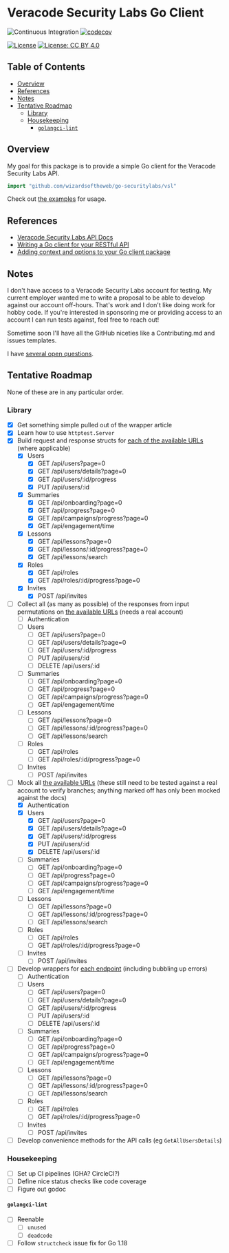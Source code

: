 # Veracode Security Labs Go Client

![Continuous Integration](https://github.com/wizardsoftheweb/go-securitylabs/actions/workflows/ci.yaml/badge.svg)
[![codecov](https://codecov.io/gh/wizardsoftheweb/go-securitylabs/branch/main/graph/badge.svg?token=ZA35QIDA4B)](https://codecov.io/gh/wizardsoftheweb/go-securitylabs)

[![License](https://img.shields.io/badge/License-Apache_2.0-blue.svg)](https://opensource.org/licenses/Apache-2.0)
[![License: CC BY 4.0](https://img.shields.io/badge/License-CC_BY_4.0-lightgrey.svg)](https://creativecommons.org/licenses/by/4.0/)

## Table of Contents

<!-- START doctoc generated TOC please keep comment here to allow auto update -->
<!-- DON'T EDIT THIS SECTION, INSTEAD RE-RUN doctoc TO UPDATE -->

- [Overview](#overview)
- [References](#references)
- [Notes](#notes)
- [Tentative Roadmap](#tentative-roadmap)
  - [Library](#library)
  - [Housekeeping](#housekeeping)
    - [`golangci-lint`](#golangci-lint)

<!-- END doctoc generated TOC please keep comment here to allow auto update -->

## Overview

My goal for this package is to provide a simple Go client for the Veracode Security Labs API.

```go
import "github.com/wizardsoftheweb/go-securitylabs/vsl"
```

Check out [the examples](./example) for usage.

## References

- [Veracode Security Labs API Docs](https://apidocs.hunter2.com/)
- [Writing a Go client for your RESTful API](https://medium.com/@marcus.olsson/writing-a-go-client-for-your-restful-api-c193a2f4998c)
- [Adding context and options to your Go client package](https://medium.com/@marcus.olsson/adding-context-and-options-to-your-go-client-package-244c4ad1231b)

## Notes

I don't have access to a Veracode Security Labs account for testing. My current employer wanted me to write a proposal to be able to develop against our account off-hours. That's work and I don't like doing work for hobby code. If you're interested in sponsoring me or providing access to an account I can run tests against, feel free to reach out!

Sometime soon I'll have all the GitHub niceties like a Contributing.md and issues templates.

I have [several open questions](docs/open_questions.md).

## Tentative Roadmap

None of these are in any particular order.

### Library

- [x] Get something simple pulled out of the wrapper article
- [x] Learn how to use `httptest.Server`
- [x] Build request and response structs for [each of the available URLs](https://apidocs.hunter2.com/#endpoints) (where applicable)
  - [x] Users
    - [x] GET /api/users?page=0
    - [x] GET /api/users/details?page=0
    - [x] GET /api/users/:id/progress
    - [x] PUT /api/users/:id
  - [x] Summaries
    - [x] GET /api/onboarding?page=0
    - [x] GET /api/progress?page=0
    - [x] GET /api/campaigns/progress?page=0
    - [x] GET /api/engagement/time
  - [x] Lessons
    - [x] GET /api/lessons?page=0
    - [x] GET /api/lessons/:id/progress?page=0
    - [x] GET /api/lessons/search
  - [x] Roles
    - [x] GET /api/roles
    - [x] GET /api/roles/:id/progress?page=0
  - [x] Invites
    - [x] POST /api/invites
- [ ] Collect all (as many as possible) of the responses from input permutations on [the available URLs](https://apidocs.hunter2.com/#endpoints) (needs a real account)
  - [ ] Authentication
  - [ ] Users
    - [ ] GET /api/users?page=0
    - [ ] GET /api/users/details?page=0
    - [ ] GET /api/users/:id/progress
    - [ ] PUT /api/users/:id
    - [ ] DELETE /api/users/:id
  - [ ] Summaries
    - [ ] GET /api/onboarding?page=0
    - [ ] GET /api/progress?page=0
    - [ ] GET /api/campaigns/progress?page=0
    - [ ] GET /api/engagement/time
  - [ ] Lessons
    - [ ] GET /api/lessons?page=0
    - [ ] GET /api/lessons/:id/progress?page=0
    - [ ] GET /api/lessons/search
  - [ ] Roles
    - [ ] GET /api/roles
    - [ ] GET /api/roles/:id/progress?page=0
  - [ ] Invites
    - [ ] POST /api/invites
- [ ] Mock all [the available URLs](https://apidocs.hunter2.com/#endpoints) (these still need to be tested against a real account to verify branches; anything marked off has only been mocked against the docs)
  - [x] Authentication
  - [x] Users
    - [x] GET /api/users?page=0
    - [x] GET /api/users/details?page=0
    - [x] GET /api/users/:id/progress
    - [x] PUT /api/users/:id
    - [x] DELETE /api/users/:id
  - [ ] Summaries
    - [ ] GET /api/onboarding?page=0
    - [ ] GET /api/progress?page=0
    - [ ] GET /api/campaigns/progress?page=0
    - [ ] GET /api/engagement/time
  - [ ] Lessons
    - [ ] GET /api/lessons?page=0
    - [ ] GET /api/lessons/:id/progress?page=0
    - [ ] GET /api/lessons/search
  - [ ] Roles
    - [ ] GET /api/roles
    - [ ] GET /api/roles/:id/progress?page=0
  - [ ] Invites
    - [ ] POST /api/invites
- [ ] Develop wrappers for [each endpoint](https://apidocs.hunter2.com/#endpoints) (including bubbling up errors)
  - [ ] Authentication
  - [ ] Users
    - [ ] GET /api/users?page=0
    - [ ] GET /api/users/details?page=0
    - [ ] GET /api/users/:id/progress
    - [ ] PUT /api/users/:id
    - [ ] DELETE /api/users/:id
  - [ ] Summaries
    - [ ] GET /api/onboarding?page=0
    - [ ] GET /api/progress?page=0
    - [ ] GET /api/campaigns/progress?page=0
    - [ ] GET /api/engagement/time
  - [ ] Lessons
    - [ ] GET /api/lessons?page=0
    - [ ] GET /api/lessons/:id/progress?page=0
    - [ ] GET /api/lessons/search
  - [ ] Roles
    - [ ] GET /api/roles
    - [ ] GET /api/roles/:id/progress?page=0
  - [ ] Invites
    - [ ] POST /api/invites
- [ ] Develop convenience methods for the API calls (eg `GetAllUsersDetails`)

### Housekeeping

- [ ] Set up CI pipelines (GHA? CircleCI?)
- [ ] Define nice status checks like code coverage
- [ ] Figure out godoc

#### `golangci-lint`

- [ ] Reenable
  - [ ] `unused`
  - [ ] `deadcode`
- [ ] Follow `structcheck` issue fix for Go 1.18
